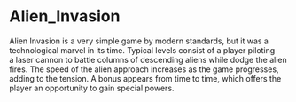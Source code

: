 # Alien_Invasion
Alien Invasion is a very simple game by modern standards, but it was a technological marvel in its time. Typical levels consist of a player piloting a laser cannon to battle columns of descending aliens while dodge the alien fires. The speed of the alien approach increases as the game progresses, adding to the tension. A bonus appears from time to time, which offers the player an opportunity to gain special powers.
